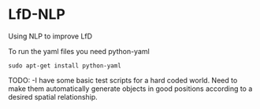 # LfD-NLP
Using NLP to improve LfD

To run the yaml files you need python-yaml
```{r, engine='sh', count_lines}
sudo apt-get install python-yaml
```

TODO: 
-I have some basic test scripts for a hard coded world. Need to make them automatically generate objects in good positions according to a desired spatial relationship.
